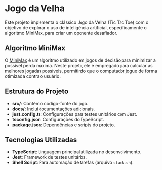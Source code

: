 # Jogo da Velha

Este projeto implementa o clássico Jogo da Velha (Tic Tac Toe) com o objetivo de explorar o uso de inteligência artificial, especificamente o algoritmo MiniMax, para criar um oponente desafiador.

## Algoritmo MiniMax

O [MiniMax](https://pt.wikipedia.org/wiki/Minimax) é um algoritmo utilizado em jogos de decisão para minimizar a possível perda máxima. Neste projeto, ele é empregado para calcular as melhores jogadas possíveis, permitindo que o computador jogue de forma otimizada contra o usuário.

## Estrutura do Projeto

- **src/**: Contém o código-fonte do jogo.
- **docs/**: Inclui documentações adicionais.
- **jest.config.ts**: Configurações para testes unitários com Jest.
- **tsconfig.json**: Configurações do TypeScript.
- **package.json**: Dependências e scripts do projeto.

## Tecnologias Utilizadas

- **TypeScript**: Linguagem principal utilizada no desenvolvimento.
- **Jest**: Framework de testes unitários.
- **Shell Script**: Para automação de tarefas (arquivo `stack.sh`).
